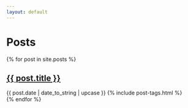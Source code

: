 ```yaml
---
layout: default
---
```

<h1 class="posts-header">Posts</h1>

<div class="posts">
  {% for post in site.posts %}
    <div class="post {% if post.layout == 'medium' %}medium{% endif %} {{ post.tags | join }}">
        <h2><a href="{% if post.layout == 'medium' %}{{ post.medium_url }}{% else %}{{ site.baseurl }}{{ post.url }}{% endif %}">{{ post.title }}</a></h2>
        <div>
          <time>{{ post.date | date_to_string | upcase }} </time>{% include post-tags.html %}
        </div>
      </div>
  {% endfor %}
</div>
